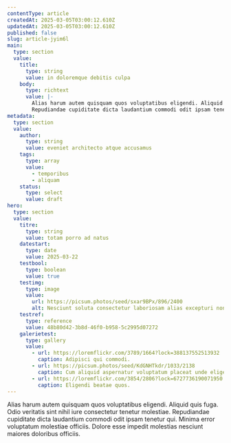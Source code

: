 ```yaml
---
contentType: article
createdAt: 2025-03-05T03:00:12.610Z
updatedAt: 2025-03-05T03:00:12.610Z
published: false
slug: article-jyim6l
main:
  type: section
  value:
    title:
      type: string
      value: in doloremque debitis culpa
    body:
      type: richtext
      value: |-
        Alias harum autem quisquam quos voluptatibus eligendi. Aliquid quis fuga. Odio veritatis sint nihil iure consectetur tenetur molestiae.
        Repudiandae cupiditate dicta laudantium commodi odit ipsam tenetur qui. Minima error voluptatum molestiae officiis. Dolore esse impedit molestias nesciunt maiores doloribus officiis.
metadata:
  type: section
  value:
    author:
      type: string
      value: eveniet architecto atque accusamus
    tags:
      type: array
      value:
        - temporibus
        - aliquam
    status:
      type: select
      value: draft
hero:
  type: section
  value:
    titre:
      type: string
      value: totam porro ad natus
    datestart:
      type: date
      value: 2025-03-22
    testbool:
      type: boolean
      value: true
    testimg:
      type: image
      value:
        url: https://picsum.photos/seed/sxar9BPx/896/2400
        alt: Nesciunt soluta consectetur laboriosam alias excepturi non illum et quis.
    testref:
      type: reference
      value: 48b80d42-3b8d-46f0-b958-5c2995d07272
    galerietest:
      type: gallery
      value:
        - url: https://loremflickr.com/3789/1664?lock=388137552513932
          caption: Adipisci qui commodi.
        - url: https://picsum.photos/seed/KdGNHTkdr/1033/2138
          caption: Cum aliquid aspernatur voluptatum placeat unde eligendi.
        - url: https://loremflickr.com/3854/2806?lock=6727736190071950
          caption: Eligendi beatae quos.
---
```


Alias harum autem quisquam quos voluptatibus eligendi. Aliquid quis fuga. Odio veritatis sint nihil iure consectetur tenetur molestiae.
Repudiandae cupiditate dicta laudantium commodi odit ipsam tenetur qui. Minima error voluptatum molestiae officiis. Dolore esse impedit molestias nesciunt maiores doloribus officiis.